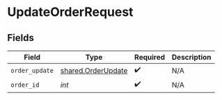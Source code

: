 # UpdateOrderRequest


## Fields

| Field                                                    | Type                                                     | Required                                                 | Description                                              |
| -------------------------------------------------------- | -------------------------------------------------------- | -------------------------------------------------------- | -------------------------------------------------------- |
| `order_update`                                           | [shared.OrderUpdate](../../models/shared/orderupdate.md) | :heavy_check_mark:                                       | N/A                                                      |
| `order_id`                                               | *int*                                                    | :heavy_check_mark:                                       | N/A                                                      |